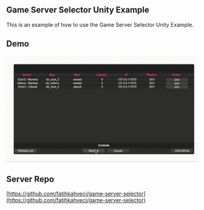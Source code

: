 ## Game Server Selector Unity Example

This is an example of how to use the Game Server Selector Unity Example.

## Demo

![image](https://github.com/fatihkahveci/gs-selector-unity/blob/main/gameserver.gif)

## Server Repo

[https://github.com/fatihkahveci/game-server-selector](https://github.com/fatihkahveci/game-server-selector)